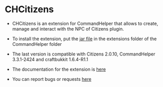 CHCitizens
========


- CHCitizens is an extension for CommandHelper that allows to create, manage and interact with the NPC of Citizens plugin.

- To install the extension, put the [jar file](http://ci.nixium.com/job/CHCitizens/) in the extensions folder of the CommandHelper folder
 
- The last version is compatible with Citizens 2.0.10, CommandHelper 3.3.1-2424 and craftbukkit 1.6.4-R1.1

- The documentation for the extension is [here](https://github.com/Hekta/CHCitizens/blob/master/documentation/Documentation.md)

- You can report bugs or requests [here](https://github.com/Hekta/CHCitizens/issues)